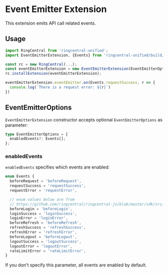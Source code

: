 # Event Emitter Extension

This extension emits API call related events.


## Usage

```ts
import RingCentral from 'ringcentral-unified';
import EventEmitterExtension, {Events} from 'ringcentral-unified/build/extensions/eventEmitter';

const rc = new RingCentral(...);
const eventEmitterExtension = new EventEmitterExtension(EventEmitterOptions);
rc.installExtension(eventEmitterExtension);

eventEmitterExtension.eventEmitter.on(Events.requestSuccess, r => {
  console.log(`There is a request error: ${r}`)
})
```


## EventEmitterOptions

`EventEmitterExtension` constructor accepts optional `EventEmitterOptions` as parameter:

```ts
type EventEmitterOptions = {
  enabledEvents?: Events[];
};
```

### enabledEvents

`enabledEvents` specifies which events are enabled:

```ts
enum Events {
  beforeRequest = 'beforeRequest',
  requestSuccess = 'requestSuccess',
  requestError = 'requestError',

  // enum values below are from
  // https://github.com/ringcentral/ringcentral-js/blob/master/sdk/src/platform/Platform.ts
  beforeLogin = 'beforeLogin',
  loginSuccess = 'loginSuccess',
  loginError = 'loginError',
  beforeRefresh = 'beforeRefresh',
  refreshSuccess = 'refreshSuccess',
  refreshError = 'refreshError',
  beforeLogout = 'beforeLogout',
  logoutSuccess = 'logoutSuccess',
  logoutError = 'logoutError',
  rateLimitError = 'rateLimitError',
}
```

If you don't specify this parameter, all events are enabled by default.
